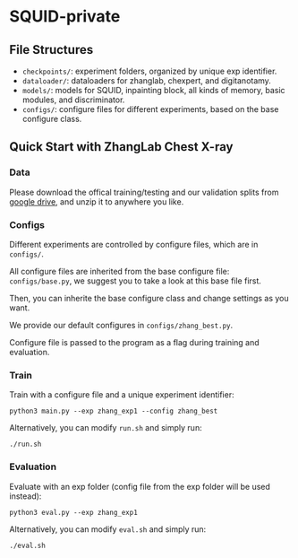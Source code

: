 # SQUID-private

## File Structures

* ```checkpoints/```: experiment folders, organized by unique exp identifier.
* ```dataloader/```: dataloaders for zhanglab, chexpert, and digitanotamy.
* ```models/```: models for SQUID, inpainting block, all kinds of memory, basic modules, and discriminator.
* ```configs/```: configure files for different experiments, based on the base configure class.


## Quick Start with ZhangLab Chest X-ray
### Data

Please download the offical training/testing and our validation splits from [google drive](https://drive.google.com/file/d/1kgYtvVvyfPnQnrPhhLt50ZK9SnxJpriC/view?usp=sharing), and unzip it to anywhere you like.

### Configs

Different experiments are controlled by configure files, which are in ```configs/```. 

All configure files are inherited from the base configure file: ```configs/base.py```, we suggest you to take a look at this base file first.

Then, you can inherite the base configure class and change settings as you want. 

We provide our default configures in ```configs/zhang_best.py```.

Configure file is passed to the program as a flag during training and evaluation.

### Train

Train with a configure file and a unique experiment identifier:

``` 
python3 main.py --exp zhang_exp1 --config zhang_best
```

Alternatively, you can modify ```run.sh``` and simply run:

```
./run.sh
```

### Evaluation


Evaluate with an exp folder (config file from the exp folder will be used instead):
``` 
python3 eval.py --exp zhang_exp1
```

Alternatively, you can modify ```eval.sh``` and simply run:
``` 
./eval.sh
```